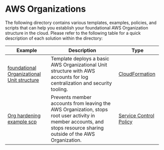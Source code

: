 # AWS Organizations

The following directory contains various templates, examples, policies, and scripts that can help you establish your foundational AWS Organization structure in the cloud. Please refer to the following table for a quick description of each solution within the directory:

| Example | Description | Type |
| ------- | ----------- | ---- |
| [foundational Organizational Unit structure](./foundational-organizational-unit-structure/) | Template deploys a basic AWS Organizational Unit structure with AWS accounts for log centralization and security tooling. | [CloudFormation](./foundational-organizational-unit-structure/cfn-foundational-organizational-unit-structure.yaml) |
| [Org hardening example scp](./scp-org-hardening-example/) | Prevents member accounts from leaving the AWS Organization, stops root user activity in member accounts, and stops resource sharing outside of the AWS Organization. | [Service Control Policy](./scp-org-hardening-example/) |
